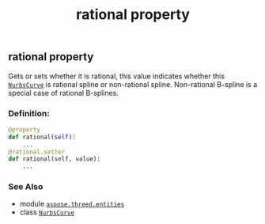﻿---
title: rational property
second_title: Aspose.3D for Python via .NET API References
description: 
type: docs
weight: 210
url: /python-net/aspose.threed.entities/nurbscurve/rational/
is_root: false
---

## rational property


Gets or sets whether it is rational, this value indicates whether this [`NurbsCurve`](/3d/python-net/aspose.threed.entities/nurbscurve) is rational spline or non-rational spline.
Non-rational B-spline is a special case of rational B-splines.
### Definition:
```python
@property
def rational(self):
    ...
@rational.setter
def rational(self, value):
    ...
```

### See Also
* module [`aspose.threed.entities`](../../)
* class [`NurbsCurve`](/3d/python-net/aspose.threed.entities/nurbscurve)
